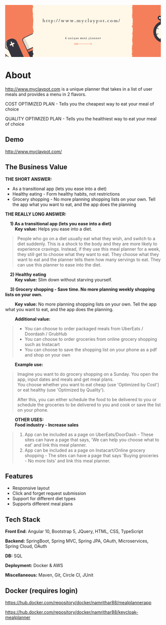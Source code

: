 ![](https://github.com/namrithakumar/mealoptimizer/blob/45e038e49fa7d0d4b3b700a22ccf56295d5636da/banner.png)

# About

http://www.myclaypot.com is a unique planner that takes in a list of user meals and provides a menu in 2 flavors.

COST OPTIMIZED PLAN - Tells you the cheapest way to eat your meal of choice

QUALITY OPTIMIZED PLAN - Tells you the healthiest way to eat your meal of choice


## Demo

http://www.myclaypot.com/

  
## The Business Value

**THE SHORT ANSWER:**

  - As a transitional app (lets you ease into a diet)
  - Healthy eating - Form healthy habits, not restrictions
  - Grocery shopping - No more planning shopping lists on your own. Tell the app what you want to eat, and the app does the planning

**THE REALLY LONG ANSWER:**

   &nbsp;&nbsp;&nbsp;&nbsp;**1) As a transitional app (lets you ease into a diet)**<br/>
   &nbsp;&nbsp;&nbsp;&nbsp;&nbsp;&nbsp;&nbsp;&nbsp;**Key value:** Helps you ease into a diet.

> People who go on a diet usually eat what they wish, and switch to a
> diet suddenly. This is a shock to the body and they are more likely to
> experience cravings. Instead, if they use this meal planner for a
> week, they still get to choose what they want to eat. They choose what
> they want to eat and the planner tells them how many  servings to eat.
> They can use this planner to ease into the diet.

  &nbsp;&nbsp;&nbsp;&nbsp;**2) Healthy eating**<br/>
  &nbsp;&nbsp;&nbsp;&nbsp;&nbsp;&nbsp;&nbsp;&nbsp;**Key value:** Slim down without starving yourself.

  &nbsp;&nbsp;&nbsp;&nbsp;**3) Grocery shopping - Save time. No more planning weekly shopping lists on your own.**

  &nbsp;&nbsp;&nbsp;&nbsp;&nbsp;&nbsp;&nbsp;&nbsp;**Key value:** No more planning shopping lists on your own. Tell the app what you want to eat, and the app does the planning.

  &nbsp;&nbsp;&nbsp;&nbsp;&nbsp;&nbsp;&nbsp;&nbsp;**Additional value:**<br/> 

>- You can choose to order packaged meals from UberEats / Doordash / GrubHub<br/> 
>- You can choose to order groceries from online grocery shopping such as Instacart<br/> 
>- You can choose to save the shopping list on your phone as a pdf and shop on your own<br/>

  &nbsp;&nbsp;&nbsp;&nbsp;&nbsp;&nbsp;&nbsp;&nbsp;**Example use:**

> Imagine you want to do grocery shopping on a Sunday. You open the app,
> input dates and meals and get meal plans.<br/> You choose whether you
> want to eat cheap (use 'Optimized by Cost') or eat healthy (use
> 'Optimized by Quality').<br/>
> 
> After this, you can either schedule the food to be delivered to you or
> schedule the groceries to be delivered to you and cook or save the
> list on your phone.

  &nbsp;&nbsp;&nbsp;&nbsp;&nbsp;&nbsp;&nbsp;&nbsp;**OTHER USES:**<br/>
  &nbsp;&nbsp;&nbsp;&nbsp;&nbsp;&nbsp;&nbsp;&nbsp;**Food industry - Increase sales**<br/>

> 1) App can be included as a page on UberEats/DoorDash - These sites
> can have a page that says, 'We can help you choose what to eat' and
> link this meal planner.<br/> 
> 2) App can be included as a page on Instacart/Online grocery shopping - The sites can have a page that says 'Buying groceries - No more lists' and link this meal planner.<br/>

## Features

- Responsive layout
- Click and forget request submission
- Support for different diet types
- Supports different meal plans

  
## Tech Stack

**Front End:**  Angular 10, Bootstrap 5, JQuery, HTML, CSS, TypeScript

**Backend:** SpringBoot, Spring MVC, Spring JPA, OAuth, Microservices, Spring Cloud, OAuth

**DB:** SQL

**Deployment:** Docker & AWS

**Miscellaneous:** Maven, Git, Circle CI, JUnit

## Docker (requires login)

https://hub.docker.com/repository/docker/namrithar88/mealplannerapp

https://hub.docker.com/repository/docker/namrithar88/keycloak-mealplanner
